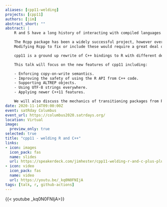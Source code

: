 ```yaml
---
aliases: [cpp11-welding]
projects: [cpp11]
authors: [jim]
abstract_short: ""
abstract: |
    R and S have a long history of interacting with compiled languages.

    The Rcpp package has been a widely successful project, however over the years a number of issues and additional C++ features have arisen.
    Modifying Rcpp to fix or include these would require a great deal of work, or in some cases would be impossible without severely breaking backwards compatibility.

    cpp11 is a ground up rewrite of C++ bindings to R with different design trade-offs and features.

    This talk will focus on the new features of cpp11 including:

    - Enforcing copy-on-write semantics.
    - Improving the safety of using the R API from C++ code.
    - Supporting ALTREP objects.
    - Using UTF-8 strings everywhere.
    - Applying newer C++11 features.

    We will also discuss the mechanics of transitioning packages from Rcpp to cpp11 and why we feel cpp11 is a solid foundation to build upon in the years ahead.
date: 2020-11-14T09:00:00Z
event: satRday Columbus
event_url: https://columbus2020.satrdays.org/
location: Virtual
image:
  preview_only: true
selected: true
title: "cpp11 - welding R and C++"
links:
- icon: images
  icon_pack: fas
  name: slides
  url: https://speakerdeck.com/jimhester/cpp11-welding-r-and-c-plus-plus
- icon: video
  icon_pack: fas
  name: video
  url: https://youtu.be/_kq0N0FNIjA
tags: [talk, r, github-actions]
---
```


{{< youtube _kq0N0FNIjA>}}
